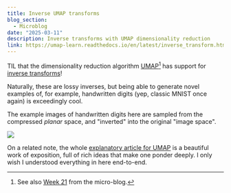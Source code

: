 ```yaml
---
title: Inverse UMAP transforms
blog_section:
  - Microblog
date: "2025-03-11"
description: Inverse transforms with UMAP dimensionality reduction
link: https://umap-learn.readthedocs.io/en/latest/inverse_transform.html
---
```


TIL that the dimensionality reduction algorithm [UMAP](https://umap-learn.readthedocs.io/en/latest/)[^1] has support for [inverse transforms](https://umap-learn.readthedocs.io/en/latest/inverse_transform.html)!

Naturally, these are lossy inverses, but being able to generate novel examples of, for example, handwritten digits (yep, classic MNIST once again) is exceedingly cool.

The example images of handwritten digits here are sampled from the compressed _planar_ space, and "inverted" into the original "image space".

![](https://umap-learn.readthedocs.io/en/latest/_images/inverse_transform_13_0.png)

On a related note, the whole [explanatory article for UMAP](https://umap-learn.readthedocs.io/en/latest/how_umap_works.html) is a beautiful work of exposition, full of rich ideas that make one ponder deeply. I only wish I understood everything in here end-to-end.

[^1]: See also [Week 21](https://abstractnonsense.xyz/micro-blog/2023-05-21-week-21/) from the micro-blog.
